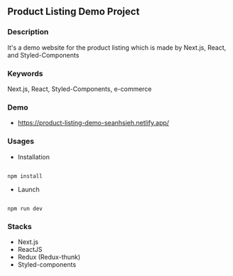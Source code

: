 ## Product Listing Demo Project
### Description
It's a demo website for the product listing which is made by Next.js, React, and Styled-Components

### Keywords
Next.js, React, Styled-Components, e-commerce

### Demo
* https://product-listing-demo-seanhsieh.netlify.app/

### Usages

* Installation

```

npm install

```

* Launch

```

npm run dev

```

### Stacks
* Next.js
* ReactJS
* Redux (Redux-thunk)
* Styled-components
